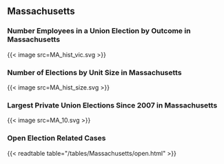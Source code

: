 ##  Massachusetts

### Number Employees in a Union Election by Outcome in Massachusetts
{{< image src=MA_hist_vic.svg >}}

### Number of Elections by Unit Size in Massachusetts
{{< image src=MA_hist_size.svg >}}

### Largest Private Union Elections Since 2007 in Massachusetts
{{< image src=MA_10.svg >}}

### Open Election Related Cases
{{< readtable table="/tables/Massachusetts/open.html" >}}

